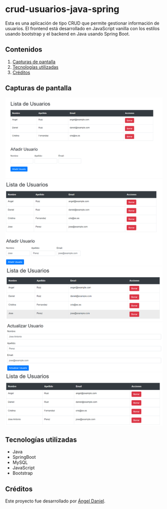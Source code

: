 # crud-usuarios-java-spring

Esta es una aplicación de tipo CRUD que permite gestionar información de usuarios. El frontend está desarrollado en JavaScript vanilla con los estilos usando bootstrap y el backend en Java usando Spring Boot.
 
## Contenidos
 
1. [Capturas de pantalla](#capturas-de-pantalla)
2. [Tecnologías utilizadas](#tecnologías-utilizadas)
3. [Créditos](#créditos)
 
## Capturas de pantalla
<img src="./img/Captura de pantalla 2024-05-28 091243.png">
<img src="./img/Captura de pantalla 2024-05-28 091420.png">
<img src="./img/Captura de pantalla 2024-05-28 091443.png">
<img src="./img/Captura de pantalla 2024-05-28 091505.png">
<img src="./img/Captura de pantalla 2024-05-28 091519.png">
 
 
## Tecnologías utilizadas
 
- Java
- SpringBoot
- MySQL
- JavaScript
- Bootstrap
 
 
## Créditos
 
Este proyecto fue desarrollado por [Ángel Daniel](https://github.com/AngelDanielRuizMontes/).
